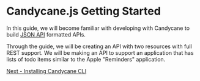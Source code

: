 # Candycane.js Getting Started

In this guide, we will become familiar with developing with Candycane to build [JSON API](http://jsonapi.org/) formatted APIs.

Through the guide, we will be creating an API with two resources with full REST support.
We will be making an API to support an application that has lists of todo items similar to the Apple "Reminders" application.

[Next - Installing Candycane CLI](./installing.md)
